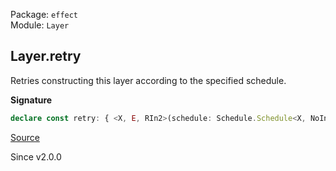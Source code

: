 Package: `effect`<br />
Module: `Layer`<br />

## Layer.retry

Retries constructing this layer according to the specified schedule.

**Signature**

```ts
declare const retry: { <X, E, RIn2>(schedule: Schedule.Schedule<X, NoInfer<E>, RIn2>): <ROut, RIn>(self: Layer<ROut, E, RIn>) => Layer<ROut, E, RIn2 | RIn>; <ROut, E, RIn, X, RIn2>(self: Layer<ROut, E, RIn>, schedule: Schedule.Schedule<X, E, RIn2>): Layer<ROut, E, RIn | RIn2>; }
```

[Source](https://github.com/Effect-TS/effect/tree/main/packages/effect/src/Layer.ts#L700)

Since v2.0.0